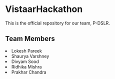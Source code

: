# VistaarHackathon
This is the official repository for our team, P-DSLR.
## Team Members
<li>Lokesh Pareek</li>
<li>Shaurya Varshney</li>
<li>Divyam Sood</li>
<li>Ridhika Mishra</li>
<li>Prakhar Chandra</li>
